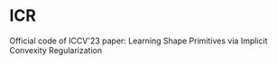 # ICR
Official code of ICCV'23 paper: Learning Shape Primitives via Implicit Convexity Regularization
